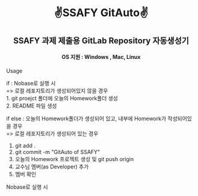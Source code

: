<h1 align="center">✌️SSAFY GitAuto✌️</h1>

<h2 align="center">SSAFY 과제 제출용 GitLab Repository 자동생성기</h2>


<h4 align="center">OS 지원 : Windows , Mac, Linux</h4>

Usage

if : Nobase로 실행 시<br />
    => 로컬 레포지토리가 생성되어있지 않을 경우 <br />
    1. git proejct 폴더에 오늘의 Homework폴더 생성 <br />
    2. README 파일 생성<br />

if else : 오늘의 Homework폴더가 생성되어 있고, 내부에 Homework가 작성되어있을 경우<br />
    => 로컬 레포지토리가 생성되어 있는 경우<br />

1. git add .<br />
2. git commit -m "GitAuto of SSAFY"<br />
3. 오늘의 Homework 프로젝트 생성 및 git push origin <br />
4. 교수님 멤버(as Developer) 추가<br />
5. 멤버 확인<br />






Nobase로 실행 시
